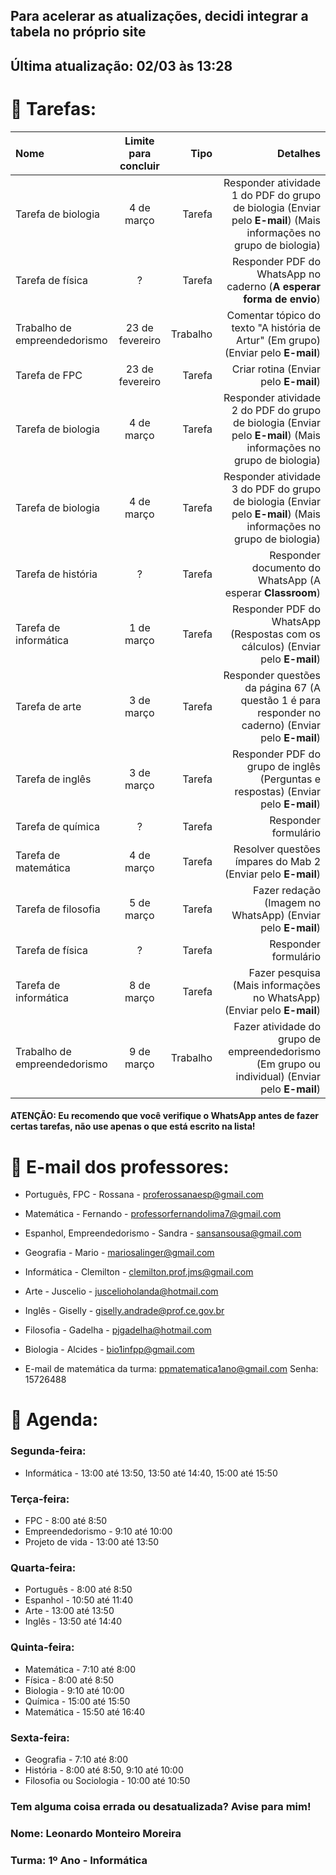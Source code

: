 ## Para acelerar as atualizações, decidi integrar a tabela no próprio site
## Última atualização: 02/03 às 13:28

# 📖 Tarefas:

Nome | Limite para concluir | Tipo | Detalhes
:--------- | :------: | -------: | -------:
Tarefa de biologia | 4 de março | Tarefa | Responder atividade 1 do PDF do grupo de biologia (Enviar pelo **E-mail**) (Mais informações no grupo de biologia)
Tarefa de física | ? | Tarefa | Responder PDF do WhatsApp no caderno (**A esperar forma de envio**)
Trabalho de empreendedorismo | 23 de fevereiro | Trabalho | Comentar tópico do texto "A história de Artur" (Em grupo) (Enviar pelo **E-mail**)
Tarefa de FPC | 23 de fevereiro | Tarefa | Criar rotina (Enviar pelo **E-mail**)
Tarefa de biologia | 4 de março | Tarefa | Responder atividade 2 do PDF do grupo de biologia (Enviar pelo **E-mail**) (Mais informações no grupo de biologia)
Tarefa de biologia | 4 de março | Tarefa | Responder atividade 3 do PDF do grupo de biologia (Enviar pelo **E-mail**) (Mais informações no grupo de biologia)
Tarefa de história | ? | Tarefa | Responder documento do WhatsApp (A esperar **Classroom**)
Tarefa de informática | 1 de março | Tarefa | Responder PDF do WhatsApp (Respostas com os cálculos) (Enviar pelo **E-mail**)
Tarefa de arte | 3 de março | Tarefa | Responder questões da página 67 (A questão 1 é para responder no caderno) (Enviar pelo **E-mail**)
Tarefa de inglês | 3 de março | Tarefa | Responder PDF do grupo de inglês (Perguntas e respostas) (Enviar pelo **E-mail**)
Tarefa de química | ? | Tarefa | Responder formulário
Tarefa de matemática | 4 de março | Tarefa | Resolver questões ímpares do Mab 2 (Enviar pelo **E-mail**)
Tarefa de filosofia | 5 de março | Tarefa | Fazer redação (Imagem no WhatsApp) (Enviar pelo **E-mail**)
Tarefa de física | ? | Tarefa | Responder formulário
Tarefa de informática | 8 de março | Tarefa | Fazer pesquisa (Mais informações no WhatsApp) (Enviar pelo **E-mail**)
Trabalho de empreendedorismo | 9 de março | Trabalho | Fazer atividade do grupo de empreendedorismo (Em grupo ou individual) (Enviar pelo **E-mail**)

#### ATENÇÃO: Eu recomendo que você verifique o WhatsApp antes de fazer certas tarefas, não use apenas o que está escrito na lista!

# 📌 E-mail dos professores:

- Português, FPC - Rossana - proferossanaesp@gmail.com

- Matemática - Fernando - professorfernandolima7@gmail.com

- Espanhol, Empreendedorismo - Sandra - sansansousa@gmail.com

- Geografia - Mario - mariosalinger@gmail.com

- Informática - Clemilton - clemilton.prof.jms@gmail.com

- Arte - Juscelio - juscelioholanda@hotmail.com

- Inglês - Giselly - giselly.andrade@prof.ce.gov.br

- Filosofia - Gadelha - pjgadelha@hotmail.com

- Biologia - Alcides - bio1infpp@gmail.com

- E-mail de matemática da turma: ppmatematica1ano@gmail.com Senha: 15726488

# 🔖 Agenda:

### Segunda-feira:

- Informática - 13:00 até 13:50, 13:50 até 14:40, 15:00 até 15:50

### Terça-feira:

- FPC - 8:00 até 8:50
- Empreendedorismo - 9:10 até 10:00
- Projeto de vida - 13:00 até 13:50

### Quarta-feira:

- Português - 8:00 até 8:50
- Espanhol - 10:50 até 11:40
- Arte - 13:00 até 13:50
- Inglês - 13:50 até 14:40

### Quinta-feira:

- Matemática - 7:10 até 8:00
- Física - 8:00 até 8:50
- Biologia - 9:10 até 10:00
- Química - 15:00 até 15:50
- Matemática - 15:50 até 16:40

### Sexta-feira:

- Geografia - 7:10 até 8:00
- História - 8:00 até 8:50, 9:10 até 10:00
- Filosofia ou Sociologia - 10:00 até 10:50

### Tem alguma coisa errada ou desatualizada? Avise para mim!
### Nome: Leonardo Monteiro Moreira
### Turma: 1º Ano - Informática
